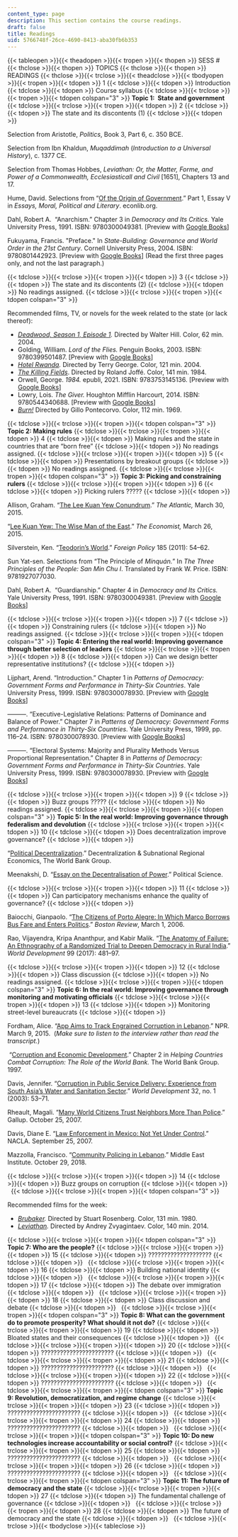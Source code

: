 ```yaml
---
content_type: page
description: This section contains the course readings.
draft: false
title: Readings
uid: 5766748f-26ce-4690-8413-aba30fb6b353
---
```

{{< tableopen >}}{{< theadopen >}}{{< tropen >}}{{< thopen >}}
SESS #
{{< thclose >}}{{< thopen >}}
TOPICS
{{< thclose >}}{{< thopen >}}
READINGS
{{< thclose >}}{{< trclose >}}{{< theadclose >}}{{< tbodyopen >}}{{< tropen >}}{{< tdopen >}}
1
{{< tdclose >}}{{< tdopen >}}
Introduction
{{< tdclose >}}{{< tdopen >}}
Course syllabus
{{< tdclose >}}{{< trclose >}}{{< tropen >}}{{< tdopen colspan="3" >}}
**Topic 1:  State and government**
{{< tdclose >}}{{< trclose >}}{{< tropen >}}{{< tdopen >}}
2
{{< tdclose >}}{{< tdopen >}}
The state and its discontents (1)
{{< tdclose >}}{{< tdopen >}}

Selection from Aristotle, *Politics*, Book 3, Part 6, c. 350 BCE.

Selection from Ibn Khaldun, *Muqaddimah* (*Introduction to a Universal History*), c. 1377 CE.

Selection from Thomas Hobbes, *Leviathan: Or, the Matter, Forme, and Power of a Commonwealth, Ecclesiasticall and Civil* \[1651\], Chapters 13 and 17.

Hume, David. Selections from “[Of the Origin of Government](http://www.econlib.org/library/LFBooks/Hume/hmMPL5.html#Part%20I,%20Essay%20V,%20OF%20THE%20ORIGIN%20OF%20GOVERNMENT).” Part 1, Essay V in *Essays, Moral, Political and Literary*. econlib.org. 

Dahl, Robert A.  “Anarchism.” Chapter 3 in *Democracy and Its Critics.* Yale University Press, 1991. ISBN: ‎9780300049381. \[Preview with [Google Books](https://www.google.com/books/edition/Democracy_and_Its_Critics/VGLYxulu19cC?hl=en&gbpv=1)\]

Fukuyama, Francis. "Preface." In *State-Building: Governance and World Order in the 21st Century*. Cornell University Press, 2004. ISBN: 9780801442923. \[Preview with [Google Books](https://www.google.com/books/edition/State_Building/Q_utDwAAQBAJ?hl=en&gbpv=1)\] (Read the first three pages only, and not the last paragraph.)

{{< tdclose >}}{{< trclose >}}{{< tropen >}}{{< tdopen >}}
3
{{< tdclose >}}{{< tdopen >}}
The state and its discontents (2)
{{< tdclose >}}{{< tdopen >}}
No readings assigned.
{{< tdclose >}}{{< trclose >}}{{< tropen >}}{{< tdopen colspan="3" >}}

Recommended films, TV, or novels for the week related to the state (or lack thereof):

- [*Deadwood, Season 1, Episode 1*](https://www.imdb.com/title/tt0556296/?ref_=ttep_ep1)*.* Directed by Walter Hill. Color, 62 min. 2004.
- Golding, William. *Lord of the Flies.* Penguin Books, 2003. ISBN: ‎9780399501487. \[Preview with [Google Books](https://www.google.com/books/edition/Lord_of_the_Flies/3C-4dsIGlEgC?hl=en&gbpv=1)\]
- [*Hotel Rwanda*](https://www.imdb.com/title/tt0395169/?ref_=fn_al_tt_1)*.* Directed by Terry George. Color, 121 min. 2004.
- [*The Killing Fields*](https://www.imdb.com/title/tt0087553/?ref_=fn_al_tt_3). Directed by Roland Joffé. Color, 141 min. 1984.
- Orwell, George. *1984.* epubli, 2021. ISBN: 9783753145136. \[Preview with [Google Books](https://www.google.com/books/edition/Nineteen_Eighty_Four/PEpoEAAAQBAJ?hl=en&gbpv=1)\]
- Lowry, Lois. *The Giver.* Houghton Mifflin Harcourt, 2014. ISBN: 9780544340688. \[Preview with [Google Books](https://www.google.com/books/edition/The_Giver/Coi9AwAAQBAJ?hl=en&gbpv=1)\]
- [*Burn!*](https://www.imdb.com/title/tt0064866/?ref_=fn_al_tt_6) Directed by Gillo Pontecorvo. Color, 112 min. 1969.

{{< tdclose >}}{{< trclose >}}{{< tropen >}}{{< tdopen colspan="3" >}}
**Topic 2: Making rules**
{{< tdclose >}}{{< trclose >}}{{< tropen >}}{{< tdopen >}}
4
{{< tdclose >}}{{< tdopen >}}
Making rules and the state in countries that are “born free”
{{< tdclose >}}{{< tdopen >}}
No readings assigned.
{{< tdclose >}}{{< trclose >}}{{< tropen >}}{{< tdopen >}}
5
{{< tdclose >}}{{< tdopen >}}
Presentations by breakout groups
{{< tdclose >}}{{< tdopen >}}
No readings assigned.
{{< tdclose >}}{{< trclose >}}{{< tropen >}}{{< tdopen colspan="3" >}}
**Topic 3: Picking and constraining rulers**
{{< tdclose >}}{{< trclose >}}{{< tropen >}}{{< tdopen >}}
6
{{< tdclose >}}{{< tdopen >}}
Picking rulers ?????
{{< tdclose >}}{{< tdopen >}}

Allison, Graham. “[The Lee Kuan Yew Conundrum](https://www.theatlantic.com/international/archive/2015/03/lee-kuan-yew-conundrum-democracy-singapore/388955/).” *The Atlantic,* March 30, 2015. 

“[Lee Kuan Yew: The Wise Man of the East](https://www.economist.com/asia/2015/03/22/the-wise-man-of-the-east).” *The Economist,* March 26, 2015. 

Silverstein, Ken. “[Teodorin’s World](https://foreignpolicy.com/2011/02/21/teodorins-world/).” *Foreign Policy* 185 (2011): 54–62.

Sun Yat-sen. Selections from “The Principle of *Mínquán.*” In *The Three Principles of the People: San Min Chu I*. Translated by Frank W. Price. ISBN: 9781927077030.

Dahl, Robert A.  “Guardianship.” Chapter 4 in *Democracy and Its Critics.* Yale University Press, 1991. ISBN: ‎9780300049381. \[Preview with [Google Books](https://www.google.com/books/edition/Democracy_and_Its_Critics/VGLYxulu19cC?hl=en&gbpv=1)\]

{{< tdclose >}}{{< trclose >}}{{< tropen >}}{{< tdopen >}}
7
{{< tdclose >}}{{< tdopen >}}
Constraining rulers
{{< tdclose >}}{{< tdopen >}}
No readings assigned.
{{< tdclose >}}{{< trclose >}}{{< tropen >}}{{< tdopen colspan="3" >}}
**Topic 4: Entering the real world: Improving governance through better selection of leaders**
{{< tdclose >}}{{< trclose >}}{{< tropen >}}{{< tdopen >}}
8
{{< tdclose >}}{{< tdopen >}}
Can we design better representative institutions?
{{< tdclose >}}{{< tdopen >}}

Lijphart, Arend. “Introduction.” Chapter 1 in *Patterns of Democracy: Government Forms and Performance in Thirty-Six Countries*. Yale University Press, 1999. ISBN: 9780300078930. \[Preview with [Google Books](https://www.google.com/books/edition/Patterns_of_Democracy/GLtX2zJrflAC?hl=en&gbpv=1)\]

———. “Executive-Legislative Relations: Patterns of Dominance and Balance of Power.” Chapter 7 in *Patterns of Democracy: Government Forms and Performance in Thirty-Six Countries*. Yale University Press, 1999, pp. 116–24. ISBN: 9780300078930. \[Preview with [Google Books](https://www.google.com/books/edition/Patterns_of_Democracy/GLtX2zJrflAC?hl=en&gbpv=1)\]

———. “Electoral Systems: Majority and Plurality Methods Versus Proportional Representation.” Chapter 8 in *Patterns of Democracy: Government Forms and Performance in Thirty-Six Countries*. Yale University Press, 1999. ISBN: 9780300078930. \[Preview with [Google Books](https://www.google.com/books/edition/Patterns_of_Democracy/GLtX2zJrflAC?hl=en&gbpv=1)\]

{{< tdclose >}}{{< trclose >}}{{< tropen >}}{{< tdopen >}}
9
{{< tdclose >}}{{< tdopen >}}
Buzz groups ?????
{{< tdclose >}}{{< tdopen >}}
No readings assigned.
{{< tdclose >}}{{< trclose >}}{{< tropen >}}{{< tdopen colspan="3" >}}
**Topic 5: In the real world: Improving governance through federalism and devolution**
{{< tdclose >}}{{< trclose >}}{{< tropen >}}{{< tdopen >}}
10
{{< tdclose >}}{{< tdopen >}}
Does decentralization improve governance?
{{< tdclose >}}{{< tdopen >}}

“[Political Decentralization](http://www1.worldbank.org/publicsector/decentralization/political.htm).” Decentralization & Subnational Regional Economics, The World Bank Group.

Meenakshi, D. “[Essay on the Decentralisation of Power](https://www.politicalsciencenotes.com/essay/government/essay-on-the-decentralisation-of-power-government-political-science/1531).” Political Science.

{{< tdclose >}}{{< trclose >}}{{< tropen >}}{{< tdopen >}}
11
{{< tdclose >}}{{< tdopen >}}
Can participatory mechanisms enhance the quality of governance?
{{< tdclose >}}{{< tdopen >}}

Baiocchi, Gianpaolo. “[The Citizens of Porto Alegre: In Which Marco Borrows Bus Fare and Enters Politics](https://www.bostonreview.net/articles/gianpaolo-baiocchi-the-citizens-of-porto-alegre/).” *Boston Review*, March 1, 2006.

Rao, Vijayendra, Kripa Ananthpur, and Kabir Malik. “[The Anatomy of Failure: An Ethnography of a Randomized Trial to Deepen Democracy in Rural India](https://www.sciencedirect.com/science/article/pii/S0305750X17302115).” *World Development* 99 (2017): 481–97.

{{< tdclose >}}{{< trclose >}}{{< tropen >}}{{< tdopen >}}
12
{{< tdclose >}}{{< tdopen >}}
Class discussion
{{< tdclose >}}{{< tdopen >}}
No readings assigned.
{{< tdclose >}}{{< trclose >}}{{< tropen >}}{{< tdopen colspan="3" >}}
**Topic 6: In the real world: Improving governance through monitoring and motivating officials**
{{< tdclose >}}{{< trclose >}}{{< tropen >}}{{< tdopen >}}
13
{{< tdclose >}}{{< tdopen >}}
Monitoring street-level bureaucrats
{{< tdclose >}}{{< tdopen >}}

Fordham, Alice. “[App Aims to Track Engrained Corruption in Lebanon](https://www.npr.org/2015/03/09/391795425/app-tries-to-track-engrained-corruption-in-lebanon).” NPR. March 9, 2015.  (*Make sure to listen to the interview rather than read the transcript.*)

 “[Corruption and Economic Development](http://www1.worldbank.org/publicsector/anticorrupt/corruptn/cor02.htm).” Chapter 2 in *Helping Countries Combat Corruption: The Role of the World Bank.* The World Bank Group. 1997.

Davis, Jennifer. “[Corruption in Public Service Delivery: Experience from South Asia’s Water and Sanitation Sector](https://www.sciencedirect.com/science/article/pii/S0305750X03001979).” *World Development* 32, no. 1 (2003): 53–71.  

Rheault, Magali. “[Many World Citizens Trust Neighbors More Than Police](https://news.gallup.com/poll/102346/many-world-citizens-trust-neighbors-more-than-police.aspx).” Gallup. October 25, 2007.

Davis, Diane E. “[Law Enforcement in Mexico: Not Yet Under Control](https://nacla.org/article/law-enforcement-mexico-not-yet-under-control).” NACLA. September 25, 2007.

Mazzolla, Francisco. “[Community Policing in Lebanon](https://www.mei.edu/publications/community-policing-lebanon).” Middle East Institute. October 29, 2018.

{{< tdclose >}}{{< trclose >}}{{< tropen >}}{{< tdopen >}}
14
{{< tdclose >}}{{< tdopen >}}
Buzz groups on corruption
{{< tdclose >}}{{< tdopen >}}
 
{{< tdclose >}}{{< trclose >}}{{< tropen >}}{{< tdopen colspan="3" >}}

Recommended films for the week:

- [*Brubaker*](https://www.imdb.com/title/tt0080474/?ref_=nv_sr_srsg_0)*.* Directed by Stuart Rosenberg. Color, 131 min. 1980.
- [*Leviathan*](https://www.imdb.com/title/tt2802154/?ref_=nv_sr_srsg_1)*.* Directed by Andrey Zvyagintaev. Color, 140 min. 2014.

{{< tdclose >}}{{< trclose >}}{{< tropen >}}{{< tdopen colspan="3" >}}
**Topic 7: Who are the people?**
{{< tdclose >}}{{< trclose >}}{{< tropen >}}{{< tdopen >}}
15
{{< tdclose >}}{{< tdopen >}}
????????????????????
{{< tdclose >}}{{< tdopen >}}
 
{{< tdclose >}}{{< trclose >}}{{< tropen >}}{{< tdopen >}}
16
{{< tdclose >}}{{< tdopen >}}
Building national identity
{{< tdclose >}}{{< tdopen >}}
 
{{< tdclose >}}{{< trclose >}}{{< tropen >}}{{< tdopen >}}
17
{{< tdclose >}}{{< tdopen >}}
The debate over immigration
{{< tdclose >}}{{< tdopen >}}
 
{{< tdclose >}}{{< trclose >}}{{< tropen >}}{{< tdopen >}}
18
{{< tdclose >}}{{< tdopen >}}
Class discussion and debate
{{< tdclose >}}{{< tdopen >}}
 
{{< tdclose >}}{{< trclose >}}{{< tropen >}}{{< tdopen colspan="3" >}}
**Topic 8: What can the government do to promote prosperity? What should it not do?**
{{< tdclose >}}{{< trclose >}}{{< tropen >}}{{< tdopen >}}
19
{{< tdclose >}}{{< tdopen >}}
Bloated states and their consequences
{{< tdclose >}}{{< tdopen >}}
 
{{< tdclose >}}{{< trclose >}}{{< tropen >}}{{< tdopen >}}
20
{{< tdclose >}}{{< tdopen >}}
???????????????????????
{{< tdclose >}}{{< tdopen >}}
 
{{< tdclose >}}{{< trclose >}}{{< tropen >}}{{< tdopen >}}
21
{{< tdclose >}}{{< tdopen >}}
???????????????????????
{{< tdclose >}}{{< tdopen >}}
 
{{< tdclose >}}{{< trclose >}}{{< tropen >}}{{< tdopen >}}
22
{{< tdclose >}}{{< tdopen >}}
???????????????????????
{{< tdclose >}}{{< tdopen >}}
 
{{< tdclose >}}{{< trclose >}}{{< tropen >}}{{< tdopen colspan="3" >}}
**Topic 9: Revolution, democratization, and regime change**
{{< tdclose >}}{{< trclose >}}{{< tropen >}}{{< tdopen >}}
23
{{< tdclose >}}{{< tdopen >}}
???????????????????????
{{< tdclose >}}{{< tdopen >}}
 
{{< tdclose >}}{{< trclose >}}{{< tropen >}}{{< tdopen >}}
24
{{< tdclose >}}{{< tdopen >}}
???????????????????????
{{< tdclose >}}{{< tdopen >}}
 
{{< tdclose >}}{{< trclose >}}{{< tropen >}}{{< tdopen colspan="3" >}}
**Topic 10: Do new technologies increase accountability or social control?**
{{< tdclose >}}{{< trclose >}}{{< tropen >}}{{< tdopen >}}
25
{{< tdclose >}}{{< tdopen >}}
???????????????????????
{{< tdclose >}}{{< tdopen >}}
 
{{< tdclose >}}{{< trclose >}}{{< tropen >}}{{< tdopen >}}
26
{{< tdclose >}}{{< tdopen >}}
???????????????????????
{{< tdclose >}}{{< tdopen >}}
 
{{< tdclose >}}{{< trclose >}}{{< tropen >}}{{< tdopen colspan="3" >}}
**Topic 11: The future of democracy and the state**
{{< tdclose >}}{{< trclose >}}{{< tropen >}}{{< tdopen >}}
27
{{< tdclose >}}{{< tdopen >}}
The fundamental challenge of governance
{{< tdclose >}}{{< tdopen >}}
 
{{< tdclose >}}{{< trclose >}}{{< tropen >}}{{< tdopen >}}
28
{{< tdclose >}}{{< tdopen >}}
The future of democracy and the state
{{< tdclose >}}{{< tdopen >}}
 
{{< tdclose >}}{{< trclose >}}{{< tbodyclose >}}{{< tableclose >}}